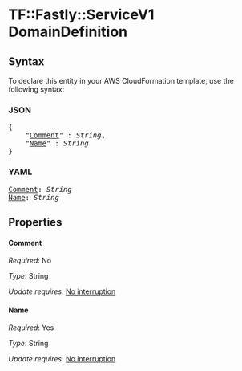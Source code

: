# TF::Fastly::ServiceV1 DomainDefinition

## Syntax

To declare this entity in your AWS CloudFormation template, use the following syntax:

### JSON

<pre>
{
    "<a href="#comment" title="Comment">Comment</a>" : <i>String</i>,
    "<a href="#name" title="Name">Name</a>" : <i>String</i>
}
</pre>

### YAML

<pre>
<a href="#comment" title="Comment">Comment</a>: <i>String</i>
<a href="#name" title="Name">Name</a>: <i>String</i>
</pre>

## Properties

#### Comment

_Required_: No

_Type_: String

_Update requires_: [No interruption](https://docs.aws.amazon.com/AWSCloudFormation/latest/UserGuide/using-cfn-updating-stacks-update-behaviors.html#update-no-interrupt)

#### Name

_Required_: Yes

_Type_: String

_Update requires_: [No interruption](https://docs.aws.amazon.com/AWSCloudFormation/latest/UserGuide/using-cfn-updating-stacks-update-behaviors.html#update-no-interrupt)

